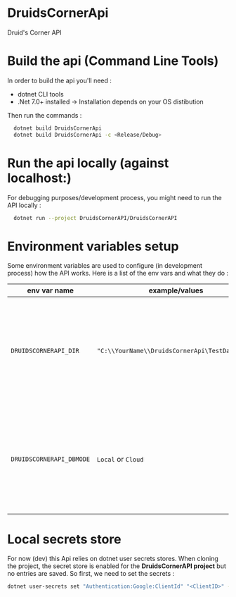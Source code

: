 # DruidsCornerApi
Druid's Corner API

# Build the api (Command Line Tools)
In order to build the api you'll need :
* dotnet CLI tools
* .Net 7.0+ installed
-> Installation depends on your OS distibution

Then run the commands :
```bash
  dotnet build DruidsCornerApi
  dotnet build DruidsCornerApi -c <Release/Debug>
```

# Run the api locally (against localhost:<port number>)
For debugging purposes/development process, you might need to run the API locally :

```bash
  dotnet run --project DruidsCornerAPI/DruidsCornerAPI
```

# Environment variables setup
Some environment variables are used to configure (in development process) how the API works.
Here is a list of the env vars and what they do :

|   env var name        |  example/values       |   description         |
|-----------------------|-----------------------|-----------------------|
| `DRUIDSCORNERAPI_DIR` |`"C:\\YourName\\DruidsCornerApi\TestDatabase"` | Tells the runtime where to find repo's base location. Used for testing purposes (with local database especially) |
| `DRUIDSCORNERAPI_DBMODE` | `Local` or `Cloud` | Tells the runtime where to look for a database. This overrides the Database default selection mode |

# Local secrets store
For now (dev) this Api relies on dotnet user secrets stores.
When cloning the project, the secret store is enabled for the **DruidsCornerAPI project** but no entries are saved.
So first, we need to set the secrets :
```bash
dotnet user-secrets set "Authentication:Google:ClientId" "<ClientID>" -p DruidsCornerAPI/DruidsCornerAPI
```